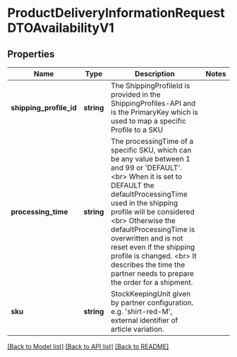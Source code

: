 # ProductDeliveryInformationRequestDTOAvailabilityV1

## Properties
Name | Type | Description | Notes
------------ | ------------- | ------------- | -------------
**shipping_profile_id** | **string** | The ShippingProfileId is provided in the ShippingProfiles-API and is the PrimaryKey which is used to  map a specific Profile to a SKU | 
**processing_time** | **string** | The processingTime of a specific SKU, which can be any value between 1 and 99 or &#x27;DEFAULT&#x27;. &lt;br&gt; When it is set to DEFAULT the defaultProcessingTime used in the shipping profile will be considered &lt;br&gt; Otherwise the defaultProcessingTime is overwritten and is not reset even if the shipping profile is changed. &lt;br&gt; It describes the time the partner needs to prepare the order for a shipment. | 
**sku** | **string** | StockKeepingUnit given by partner configuration. e.g. &#x27;shirt-red-M&#x27;, external identifier of article variation. | 

[[Back to Model list]](../../README.md#documentation-for-models) [[Back to API list]](../../README.md#documentation-for-api-endpoints) [[Back to README]](../../README.md)


